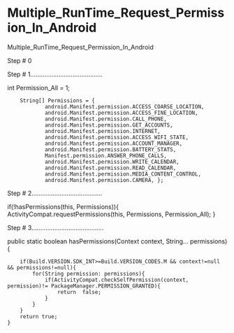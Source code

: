 # Multiple_RunTime_Request_Permission_In_Android
Multiple_RunTime_Request_Permission_In_Android

Step # 0
   <uses-permission android:name="android.permission.ACCESS_COARSE_LOCATION"></uses-permission>
    <uses-permission android:name="android.permission.ACCESS_FINE_LOCATION"></uses-permission>
    <uses-permission android:name="android.permission.CALL_PHONE"></uses-permission>
    <uses-permission android:name="android.permission.WRITE_EXTERNAL_STORAGE"></uses-permission>
    <uses-permission android:name="android.permission.READ_EXTERNAL_STORAGE"></uses-permission>
    <uses-permission android:name="android.permission.CAMERA"></uses-permission>
    <uses-permission android:name="android.permission.GET_ACCOUNTS"></uses-permission>
    <uses-permission android:name="android.permission.READ_CALENDAR"></uses-permission>
    <uses-permission android:name="android.permission.WRITE_CALENDAR"></uses-permission>
    <uses-permission android:name="android.permission.ACCESS_NETWORK_STATE"></uses-permission>
    <uses-permission android:name="android.permission.INTERNET"></uses-permission>
    <uses-permission android:name="android.permission.ACCESS_NETWORK_STATE"></uses-permission>
    <uses-permission android:name="android.permission.BATTERY_STATS"></uses-permission>
    <uses-feature android:name="android.hardware.location.gps"></uses-feature>
    <uses-permission android:name="android.permission.ANSWER_PHONE_CALLS"></uses-permission>
    

Step # 1.........................................

int Permission_All = 1;

        String[] Permissions = {
                android.Manifest.permission.ACCESS_COARSE_LOCATION,
                android.Manifest.permission.ACCESS_FINE_LOCATION,
                android.Manifest.permission.CALL_PHONE,
                android.Manifest.permission.GET_ACCOUNTS,
                android.Manifest.permission.INTERNET,
                android.Manifest.permission.ACCESS_WIFI_STATE,
                android.Manifest.permission.ACCOUNT_MANAGER,
                android.Manifest.permission.BATTERY_STATS,
                Manifest.permission.ANSWER_PHONE_CALLS,
                android.Manifest.permission.WRITE_CALENDAR,
                android.Manifest.permission.READ_CALENDAR,
                android.Manifest.permission.MEDIA_CONTENT_CONTROL,
                android.Manifest.permission.CAMERA, };
                
                
 Step # 2........................................
 
 if(!hasPermissions(this, Permissions)){
            ActivityCompat.requestPermissions(this, Permissions, Permission_All);
        }

Step # 3.........................................

   public static boolean hasPermissions(Context context, String... permissions){

        if(Build.VERSION.SDK_INT>=Build.VERSION_CODES.M && context!=null && permissions!=null){
            for(String permission: permissions){
                if(ActivityCompat.checkSelfPermission(context, permission)!= PackageManager.PERMISSION_GRANTED){
                    return  false;
                }
            }
        }
        return true;
    }
